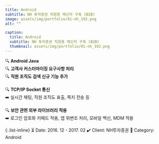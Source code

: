 ```yaml
---
title: Android
subtitle: NH 투자증권 직원용 메신저 구축 (B2B)
image: assets/img/portfolio/01-nh_192.png
alt: ""

caption:
  title: Android
  subtitle: NH 투자증권 직원용 메신저 구축 (B2B)
  thumbnail: assets/img/portfolio/01-nh_192.png
---
```


🔍 <b>Android Java</b><br>
🔍 <b>고객사 커스터마이징 요구사항 처리</b><br>
🔍 <b>직원 조직도 검색 신규 기능 추가</b><br>
<br>
🔍 <b>TCP/IP Socket 통신</b><br>
➡️ 실시간 채팅, 직원 조직도 표출, 쪽지 전송 등<br>
<br>
🔍 <b>보안 관련 외부 라이브러리 적용</b><br>
➡️ 로그인 암호화 키패드 적용, 앱 위변조 처리, 모바일 백신, MDM 적용
<br>

{:.list-inline}
⏳ Date: 2016. 12 - 2017. 02
✔️ Client: NH투자증권
📌 Category: Android

